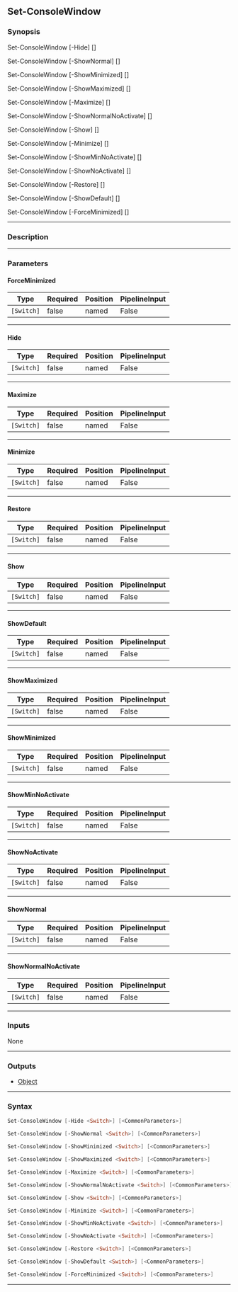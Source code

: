 Set-ConsoleWindow
-----------------
### Synopsis
Set-ConsoleWindow [-Hide] [<CommonParameters>]

Set-ConsoleWindow [-ShowNormal] [<CommonParameters>]

Set-ConsoleWindow [-ShowMinimized] [<CommonParameters>]

Set-ConsoleWindow [-ShowMaximized] [<CommonParameters>]

Set-ConsoleWindow [-Maximize] [<CommonParameters>]

Set-ConsoleWindow [-ShowNormalNoActivate] [<CommonParameters>]

Set-ConsoleWindow [-Show] [<CommonParameters>]

Set-ConsoleWindow [-Minimize] [<CommonParameters>]

Set-ConsoleWindow [-ShowMinNoActivate] [<CommonParameters>]

Set-ConsoleWindow [-ShowNoActivate] [<CommonParameters>]

Set-ConsoleWindow [-Restore] [<CommonParameters>]

Set-ConsoleWindow [-ShowDefault] [<CommonParameters>]

Set-ConsoleWindow [-ForceMinimized] [<CommonParameters>]

---
### Description



---
### Parameters
#### **ForceMinimized**





|Type      |Required|Position|PipelineInput|
|----------|--------|--------|-------------|
|`[Switch]`|false   |named   |False        |



---
#### **Hide**





|Type      |Required|Position|PipelineInput|
|----------|--------|--------|-------------|
|`[Switch]`|false   |named   |False        |



---
#### **Maximize**





|Type      |Required|Position|PipelineInput|
|----------|--------|--------|-------------|
|`[Switch]`|false   |named   |False        |



---
#### **Minimize**





|Type      |Required|Position|PipelineInput|
|----------|--------|--------|-------------|
|`[Switch]`|false   |named   |False        |



---
#### **Restore**





|Type      |Required|Position|PipelineInput|
|----------|--------|--------|-------------|
|`[Switch]`|false   |named   |False        |



---
#### **Show**





|Type      |Required|Position|PipelineInput|
|----------|--------|--------|-------------|
|`[Switch]`|false   |named   |False        |



---
#### **ShowDefault**





|Type      |Required|Position|PipelineInput|
|----------|--------|--------|-------------|
|`[Switch]`|false   |named   |False        |



---
#### **ShowMaximized**





|Type      |Required|Position|PipelineInput|
|----------|--------|--------|-------------|
|`[Switch]`|false   |named   |False        |



---
#### **ShowMinimized**





|Type      |Required|Position|PipelineInput|
|----------|--------|--------|-------------|
|`[Switch]`|false   |named   |False        |



---
#### **ShowMinNoActivate**





|Type      |Required|Position|PipelineInput|
|----------|--------|--------|-------------|
|`[Switch]`|false   |named   |False        |



---
#### **ShowNoActivate**





|Type      |Required|Position|PipelineInput|
|----------|--------|--------|-------------|
|`[Switch]`|false   |named   |False        |



---
#### **ShowNormal**





|Type      |Required|Position|PipelineInput|
|----------|--------|--------|-------------|
|`[Switch]`|false   |named   |False        |



---
#### **ShowNormalNoActivate**





|Type      |Required|Position|PipelineInput|
|----------|--------|--------|-------------|
|`[Switch]`|false   |named   |False        |



---
### Inputs
None

---
### Outputs
* [Object](https://learn.microsoft.com/en-us/dotnet/api/System.Object)




---
### Syntax
```PowerShell
Set-ConsoleWindow [-Hide <Switch>] [<CommonParameters>]
```
```PowerShell
Set-ConsoleWindow [-ShowNormal <Switch>] [<CommonParameters>]
```
```PowerShell
Set-ConsoleWindow [-ShowMinimized <Switch>] [<CommonParameters>]
```
```PowerShell
Set-ConsoleWindow [-ShowMaximized <Switch>] [<CommonParameters>]
```
```PowerShell
Set-ConsoleWindow [-Maximize <Switch>] [<CommonParameters>]
```
```PowerShell
Set-ConsoleWindow [-ShowNormalNoActivate <Switch>] [<CommonParameters>]
```
```PowerShell
Set-ConsoleWindow [-Show <Switch>] [<CommonParameters>]
```
```PowerShell
Set-ConsoleWindow [-Minimize <Switch>] [<CommonParameters>]
```
```PowerShell
Set-ConsoleWindow [-ShowMinNoActivate <Switch>] [<CommonParameters>]
```
```PowerShell
Set-ConsoleWindow [-ShowNoActivate <Switch>] [<CommonParameters>]
```
```PowerShell
Set-ConsoleWindow [-Restore <Switch>] [<CommonParameters>]
```
```PowerShell
Set-ConsoleWindow [-ShowDefault <Switch>] [<CommonParameters>]
```
```PowerShell
Set-ConsoleWindow [-ForceMinimized <Switch>] [<CommonParameters>]
```
---
